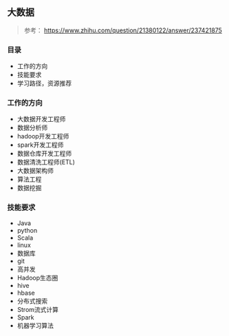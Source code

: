 ## 大数据

> 参考： https://www.zhihu.com/question/21380122/answer/237421875 

### 目录
* 工作的方向
* 技能要求
* 学习路径，资源推荐

### 工作的方向
* 大数据开发工程师
* 数据分析师
* hadoop开发工程师
* spark开发工程师
* 数据仓库开发工程师
* 数据清洗工程师(ETL)
* 大数据架构师
* 算法工程
* 数据挖掘

### 技能要求
* Java
* python
* Scala 
* linux
* 数据库
* git
* 高并发
* Hadoop生态圈
* hive
* hbase
* 分布式搜索
* Strom流式计算
* Spark
* 机器学习算法

 


